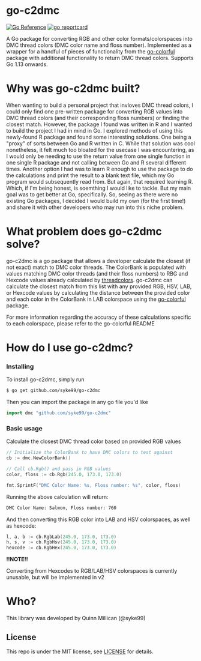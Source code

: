 # go-c2dmc
[![Go Reference](https://pkg.go.dev/badge/github.com/syke99/go-c2dmc.svg)](https://pkg.go.dev/github.com/syke99/go-c2dmc)
[![go reportcard](https://goreportcard.com/badge/github.com/syke99/go-c2dmc)](https://goreportcard.com/report/github.com/syke99/go-c2dmc)

A Go package for converting RGB and other color formats/colorspaces into DMC thread colors (DMC color name and floss number). Implemented as a wrapper for a handful of pieces of functionality from the  [go-colorful](https://github.com/lucasb-eyer/go-colorful/) package with additional functionality to return DMC thread colors. Supports Go 1.13 onwards.

Why was go-c2dmc built?
====
When wanting to build a personal project that invloves DMC thread colors, I could only find one pre-written package for converting RGB values into DMC thread colors (and their corresponding floss numbers) or finding the closest match. However, the package I found was written in R and I wanted to build the project I had in mind in Go. I explored methods of using this newly-found R package and found some interesting solutions. One being a "proxy" of sorts between Go and R written in C. While that solution was cool nonetheless, it felt much too bloated for the usecase I was encountering, as I would only be needing to use the return value from one single function in one single R package and not calling between Go and R several different times. Another option I had was to learn R enough to use the package to do the calculations and print the result to a blank text file, which my Go program would subsequently read from. But again, that required learning R. Which, if I'm being honest, is soemthing I would like to tackle. But my main goal was to get better at Go, specifically. So, seeing as there were no existing Go packages, I decided I would build my own (for the first time!) and share it with other developers who may run into this niche problem.

What problem does go-c2dmc solve?
=====
go-c2dmc is a go package that allows a developer calculate the closest (if not exact) match to DMC color threads. The ColorBank is populated with values matching DMC color threads (and their floss numbers) to RBG and Hexcode values already calculated by [threadcolors](https://threadcolors.com). go-c2dmc can calculate the closest match from this list with any provided RGB, HSV, LAB, or Hexcode values by calculating the distance between the provided color and each color in the ColorBank in LAB colorspace using the [go-colorful](https://github.com/lucasb-eyer/go-colorful/) package.


For more information regarding the accuracy of these calculations specific to each colorspace, please refer to the go-colorful README



How do I use go-c2dmc?
====

### Installing
To install go-c2dmc, simply run

```bash
$ go get github.com/syke99/go-c2dmc
```

Then you can import the package in any go file you'd like

```go
import dmc "github.com/syke99/go-c2dmc"
```

### Basic usage

Calculate the closest DMC thread color based on provided RGB values

```go
// Initialize the ColorBank to have DMC colors to test against
cb := dmc.NewColorBank()

// Call cb.Rgb() and pass in RGB values
color, floss := cb.Rgb(245.0, 173.0, 173.0)

fmt.SprintF("DMC Color Name: %s, Floss number: %s", color, floss)
```

Running the above calculation will return:


```bash
DMC Color Name: Salmon, Floss number: 760
```

And then converting this RGB color into LAB and HSV colorspaces, as well as hexcode:

```go
l, a, b := cb.RgbLab(245.0, 173.0, 173.0)
h, s, v := cb.RgbHsv(245.0, 173.0, 173.0)
hexcode := cb.RgbHex(245.0, 173.0, 173.0)
```

**!!NOTE!!**

Converting from Hexcodes to RGB/LAB/HSV colorspaces is currently unusable, but will be implemented in v2

Who?
====

This library was developed by Quinn Millican (@syke99)


## License

This repo is under the MIT license, see [LICENSE](LICENSE) for details.
